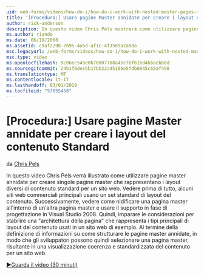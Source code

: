 ```yaml
---
uid: web-forms/videos/how-do-i/how-do-i-work-with-nested-master-pages-to-create-standard-content-layouts
title: '[Procedura:] Usare pagine Master annidate per creare i layout del contenuto Standard | Microsoft Docs'
author: rick-anderson
description: In questo video Chris Pels mostrerà come utilizzare pagine master annidate per creare singole pagine master che rappresentano i layout diversi di contenuto standard per un w...
ms.author: riande
ms.date: 06/19/2008
ms.assetid: c9af2298-7b95-4a5d-af1c-4f3589a2a8da
msc.legacyurl: /web-forms/videos/how-do-i/how-do-i-work-with-nested-master-pages-to-create-standard-content-layouts
msc.type: video
ms.openlocfilehash: 9c86ec545e0b70007768a45c7bf61bd46bacbb8d
ms.sourcegitcommit: 24b1f6decbb17bb22a45166e5fdb0845c65af498
ms.translationtype: MT
ms.contentlocale: it-IT
ms.lasthandoff: 03/01/2019
ms.locfileid: "57055458"
---
```

<a name="how-do-i-work-with-nested-master-pages-to-create-standard-content-layouts"></a>[Procedura:] Usare pagine Master annidate per creare i layout del contenuto Standard
====================
da [Chris Pels](https://twitter.com/chrispels)

In questo video Chris Pels verrà illustrato come utilizzare pagine master annidate per creare singole pagine master che rappresentano i layout diversi di contenuto standard per un sito web. Vedere prima di tutto, alcuni siti web commerciali principali usano un set standard di layout del contenuto. Successivamente, vedere come nidificare una pagina master all'interno di un'altra pagina master e usare il supporto in fase di progettazione in Visual Studio 2008. Quindi, imparare le considerazioni per stabilire una "architettura della pagina" che rappresenta i tipi principali di layout del contenuto usati in un sito web di esempio. Al termine della definizione di informazioni su come strutturare le pagine master annidate, in modo che gli sviluppatori possono quindi selezionare una pagina master, risultante in una visualizzazione coerenza e standardizzata del contenuto per un sito web.

[&#9654;Guarda il video (30 minuti)](https://channel9.msdn.com/Blogs/ASP-NET-Site-Videos/how-do-i-work-with-nested-master-pages-to-create-standard-content-layouts)
